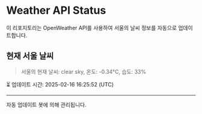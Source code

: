 
# Weather API Status

이 리포지토리는 OpenWeather API를 사용하여 서울의 날씨 정보를 자동으로 업데이트합니다.

## 현재 서울 날씨
> 서울의 현재 날씨: clear sky, 온도: -0.34°C, 습도: 33%

⏳ 업데이트 시간: 2025-02-16 16:25:52 (UTC)

---
자동 업데이트 봇에 의해 관리됩니다.
